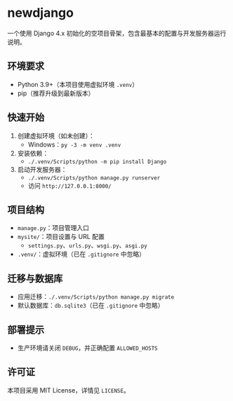 # newdjango

一个使用 Django 4.x 初始化的空项目骨架，包含最基本的配置与开发服务器运行说明。

## 环境要求
- Python 3.9+（本项目使用虚拟环境 `.venv`）
- pip（推荐升级到最新版本）

## 快速开始
1. 创建虚拟环境（如未创建）：
   - Windows：`py -3 -m venv .venv`
2. 安装依赖：
   - `./.venv/Scripts/python -m pip install Django`
3. 启动开发服务器：
   - `./.venv/Scripts/python manage.py runserver`
   - 访问 `http://127.0.0.1:8000/`

## 项目结构
- `manage.py`：项目管理入口
- `mysite/`：项目设置与 URL 配置
  - `settings.py`、`urls.py`、`wsgi.py`、`asgi.py`
- `.venv/`：虚拟环境（已在 `.gitignore` 中忽略）

## 迁移与数据库
- 应用迁移：`./.venv/Scripts/python manage.py migrate`
- 默认数据库：`db.sqlite3`（已在 `.gitignore` 中忽略）

## 部署提示
- 生产环境请关闭 `DEBUG`，并正确配置 `ALLOWED_HOSTS`

## 许可证
本项目采用 MIT License，详情见 `LICENSE`。